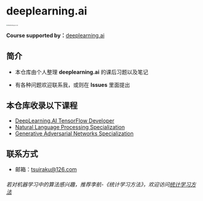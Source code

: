 # deeplearning.ai

<img src="Images/deeplearning-ai-icon.png" alt="deeplearning-ai-icon" style="zoom:20%;" />



**Course supported by：**[deeplearning.ai](https://www.deeplearning.ai/)



## 简介

- 本仓库由个人整理 **deeplearning.ai** 的课后习题以及笔记

- 有各种问题欢迎联系我，或则在 **Issues** 里面提出

## 本仓库收录以下课程

- [DeepLearning.AI TensorFlow Developer ](https://github.com/tsuirak/deeplearning.ai/tree/master/DeepLearning.AI%20TensorFlow%20Developer%20)
- [Natural Language Processing Specialization](https://github.com/tsuirak/deeplearning.ai/tree/master/Natural%20Language%20Processing%20Specialization)
- [Generative Adversarial Networks Specialization](https://github.com/tsuirak/deeplearning.ai/tree/master/Generative%20Adversarial%20Networks%20Specialization)

## 联系方式

- 邮箱：tsuiraku@126.com



###### 若对机器学习中的算法感兴趣，推荐李航-《统计学习方法》，欢迎访问[统计学习方法](https://github.com/tsuirak/Statistical-Learning-Methods-lihang)

